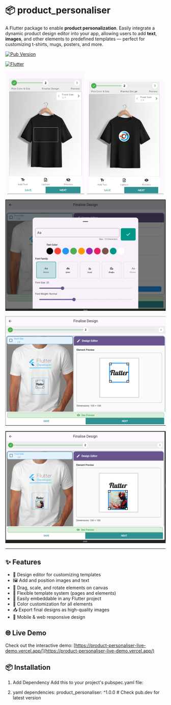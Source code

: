 # 📦 product_personaliser

A Flutter package to enable **product personalization**. Easily integrate a dynamic product design editor into your app, allowing users to add **text**, **images**, and other elements to predefined templates — perfect for customizing t-shirts, mugs, posters, and more.

[![Pub Version](https://img.shields.io/pub/v/product_personaliser?color=blue)](https://pub.dev/packages/product_personaliser)
<!-- [![License](https://img.shields.io/badge/license-MIT-green)](https://github.com/yourusername/product_personaliser/blob/main/LICENSE) -->
[![Flutter](https://img.shields.io/badge/flutter-%3E%3D3.0.0-blue)](https://flutter.dev)

<p align="center">
  <img src="assets/preview1.png" alt="Preview 1" style="width: 48%; display: inline-block; margin-right: 1%;">
  <img src="assets/preview2.png" alt="Preview 2" style="width: 48%; display: inline-block;">
</p>

<p align="center">
  <img src="assets/Preview4.png">
</p>
<p align="center">
  <img src="assets/Preview3.png">
</p>
<p align="center">
  <img src="assets/Preview5.png">
</p>

---

## ✨ Features

- 🎨 Design editor for customizing templates
- 🖼️ Add and position images and text
- 📐 Drag, scale, and rotate elements on canvas
- 🧩 Flexible template system (pages and elements)
- 🧱 Easily embeddable in any Flutter project
- 🌈 Color customization for all elements
- 📤 Export final designs as high-quality images
- 📱 Mobile & web responsive design

## 🌐 Live Demo

Check out the interactive demo: [https://product-personaliser-live-demo.vercel.app/](https://product-personaliser-live-demo.vercel.app/)

## 📦 Installation
1. Add Dependency
Add this to your project's pubspec.yaml file:

1. yaml
dependencies:
  product_personaliser: ^1.0.0  # Check pub.dev for latest version